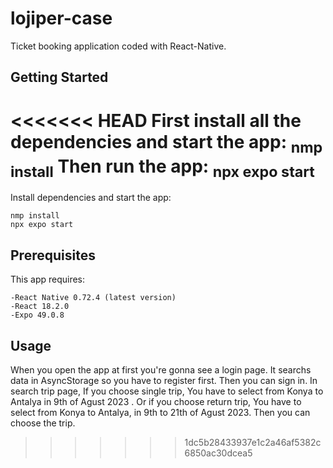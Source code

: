 # lojiper-case

Ticket booking application coded with React-Native.

## Getting Started

<<<<<<< HEAD
First install all the dependencies and start the app:
<sub>nmp install</sub>
Then run the app:
<sub>npx expo start</sub>
=======
Install dependencies and start the app:
```
nmp install
npx expo start
```

## Prerequisites
This app requires:
```
-React Native 0.72.4 (latest version)
-React 18.2.0
-Expo 49.0.8
```

## Usage
When you open the app at first you're gonna see a login page. It searchs data in AsyncStorage so you have to register first. Then you can sign in.
In search trip page, If you choose single trip, You have to select from Konya to Antalya in 9th of Agust 2023 . Or if you choose return trip, You have to select from Konya to Antalya, in 9th to 21th of Agust 2023. Then you can choose the trip.
>>>>>>> 1dc5b28433937e1c2a46af5382c6850ac30dcea5
